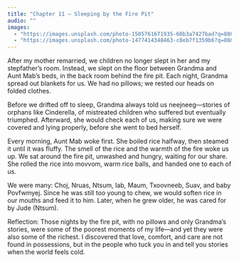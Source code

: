 ```yaml
---
title: "Chapter 11 — Sleeping by the Fire Pit"
audio: ""
images:
  - "https://images.unsplash.com/photo-1505761671935-60b3a7427bad?q=80&w=1600&auto=format&fit=crop"
  - "https://images.unsplash.com/photo-1477414348463-c0eb7f1359b6?q=80&w=1600&auto=format&fit=crop"
---
```


After my mother remarried, we children no longer slept in her and my stepfather’s room. Instead, we slept on the floor between Grandma and Aunt Mab’s beds, in the back room behind the fire pit. Each night, Grandma spread out blankets for us. We had no pillows; we rested our heads on folded clothes.

Before we drifted off to sleep, Grandma always told us neejneeg—stories of orphans like Cinderella, of mistreated children who suffered but eventually triumphed. Afterward, she would check each of us, making sure we were covered and lying properly, before she went to bed herself.

Every morning, Aunt Mab woke first. She boiled rice halfway, then steamed it until it was fluffy. The smell of the rice and the warmth of the fire woke us up. We sat around the fire pit, unwashed and hungry, waiting for our share. She rolled the rice into movvom, warm rice balls, and handed one to each of us.

We were many: Choj, Nruas, Ntsum, Iab, Maum, Txoovneeb, Suav, and baby Povfwmyej. Since he was still too young to chew, we would soften rice in our mouths and feed it to him. Later, when he grew older, he was cared for by Jude (Ntsum).

Reflection:
Those nights by the fire pit, with no pillows and only Grandma’s stories, were some of the poorest moments of my life—and yet they were also some of the richest. I discovered that love, comfort, and care are not found in possessions, but in the people who tuck you in and tell you stories when the world feels cold.